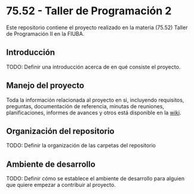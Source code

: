 # 75.52 - Taller de Programación 2

Este repositorio contiene el proyecto realizado en la materia (75.52) Taller de
Programación II en la FIUBA.

## Introducción

TODO: Definir una introducción acerca de en qué consiste el proyecto.

## Manejo del proyecto

Toda la información relacionada al proyecto en si, incluyendo requisitos,
preguntas, documentación de referencia, minutas de reuniones, planificaciones,
informes de avances y otros está disponible en la
[wiki](https://github.com/andres-arana/degree-7552-taller-2/wiki).

## Organización del repositorio

TODO: Definir la organización de las carpetas del repositorio

## Ambiente de desarrollo

TODO: Definir cómo se establece el ambiente de desarrollo para alguien que
quiere empezar a contribuir al proyecto.


